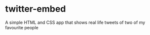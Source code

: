 # twitter-embed
A simple HTML and CSS app that shows real life tweets of two of my favourite people
